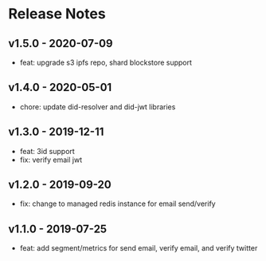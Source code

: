 # Release Notes
## v1.5.0 - 2020-07-09
* feat: upgrade s3 ipfs repo, shard blockstore support

## v1.4.0 - 2020-05-01
* chore: update did-resolver and did-jwt libraries

## v1.3.0 - 2019-12-11
* feat: 3id support
* fix: verify email jwt

## v1.2.0 - 2019-09-20
* fix: change to managed redis instance for email send/verify

## v1.1.0 - 2019-07-25
* feat: add segment/metrics for send email, verify email, and verify twitter
